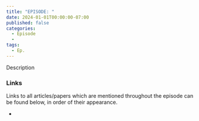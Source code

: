 ```yaml
---
title: "EPISODE: "
date: 2024-01-01T00:00:00-07:00
published: false
categories:
  - Episode
  - 
tags:
  - Ep.
---
```


Description
<!-- <audio controls>
<source src="https://into-ai-safety.github.io/assets\audio\into-ai-safety_ep.6.mp3" type="audio/mp3">
</audio> -->

### Links

Links to all articles/papers which are mentioned throughout the episode can be found below, in order of their appearance.
- <a href="" target="_blank" rel="noreferrer noopener"></a>

<!-- end of the list -->
